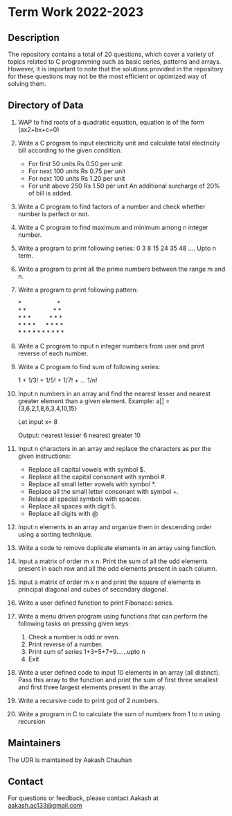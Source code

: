 # Term Work 2022-2023

## Description

The repository contains a total of 20 questions, which cover a variety of topics related to C programming such as basic series, patterns and arrays. However, it is important to note that the solutions provided in the repository for these questions may not be the most efficient or optimized way of solving them.

## Directory of Data

1. WAP to find roots of a quadratic equation, equation is of the form (ax2+bx+c=0)
2. Write a C program to input electricity unit and calculate total electricity bill according to the given condition. 

    - For first 50 units Rs 0.50 per unit
    - For next 100 units Rs 0.75 per unit
    - For next 100 units Rs 1.20 per unit
    - For unit above 250 Rs 1.50 per unit
    An additional surcharge of 20% of bill is added.
3. Write a C program to find factors of a number and check whether number is perfect or not.
4. Write a C program to find maximum and minimum among n integer number.
5. Write a program to print following series: 0 3 8 15 24 35 48 …. Upto n term.
6. Write a program to print all the prime numbers between the range m and n.
7. Write a program to print following pattern:

    \*&nbsp;&nbsp;&nbsp;&nbsp;&nbsp;&nbsp;&nbsp;&nbsp;&nbsp;&nbsp;&nbsp;&nbsp;&nbsp;&nbsp;&nbsp;&nbsp;&nbsp;&nbsp;&nbsp;&nbsp;&nbsp;\*  
    \* \*&nbsp;&nbsp;&nbsp;&nbsp;&nbsp;&nbsp;&nbsp;&nbsp;&nbsp;&nbsp;&nbsp;&nbsp;&nbsp;&nbsp;&nbsp;&nbsp;\* \*  
    \* \* \*&nbsp;&nbsp;&nbsp;&nbsp;&nbsp;&nbsp;&nbsp;&nbsp;&nbsp;&nbsp;&nbsp;\* \* \*  
    \* \* \* \*&nbsp;&nbsp;&nbsp;&nbsp;&nbsp;&nbsp;\* \* \* \*  
    \* \* \* \* \* \* \* \* \* \*  
8. Write a C program to input n integer numbers from user and print reverse of each number.
9. Write a C program to find sum of following series:

    1 + 1/3! + 1/5! + 1/7! + … 1/n!
10. Input n numbers in an array and find the nearest lesser and nearest greater element than a given element.
    Example: a[] ={3,6,2,1,8,6,3,4,10,15}

    Let input x= 8

    Output: nearest lesser 6 nearest greater 10
11. Input n characters in an array and replace the characters as per the given instructions:

    - Replace all capital vowels with symbol $.
    - Replace all the capital consonant with symbol #.
    - Replace all small letter vowels with symbol *.
    - Replace all the small letter consonant with symbol +.
    - Relace all special symbols with spaces.
    - Replace all spaces with digit 5.
    - Replace all digits with @
12. Input n elements in an array and organize them in descending order using a sorting technique.
13. Write a code to remove duplicate elements in an array using function.
14. Input a matrix of order m x n. Print the sum of all the odd elements present in each row and all the odd elements present in each column.
15. Input a matrix of order m x n and print the square of elements in principal diagonal and cubes of secondary diagonal.
16. Write a user defined function to print Fibonacci series.
17. Write a menu driven program using functions that can perform the following tasks on pressing given keys: 

    1. Check a number is odd or even.
    2. Print reverse of a number.
    3. Print sum of series 1+3+5+7+9……upto n
    4. Exit
18. Write a user defined code to input 10 elements in an array (all distinct). Pass this array to the function and print the sum of first three smallest and first three largest elements present in the array.
19. Write a recursive code to print gcd of 2 numbers.
20. Write a program in C to calculate the sum of numbers from 1 to n using recursion


## Maintainers

The UDR is maintained by Aakash Chauhan

## Contact

For questions or feedback, please contact Aakash at aakash.ac133@gmail.com
